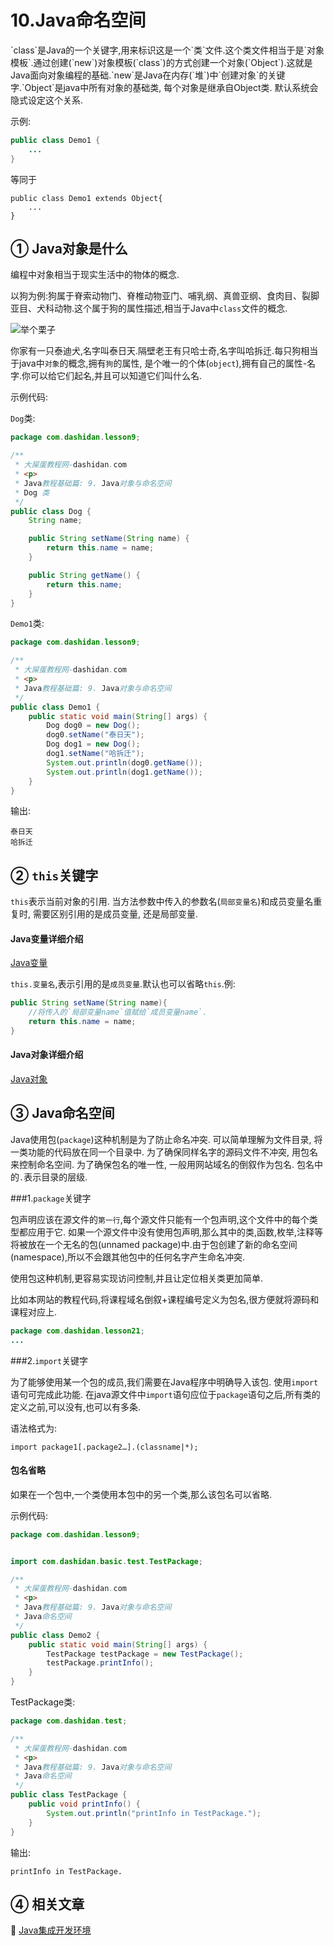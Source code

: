 10.Java命名空间
===

<div class="jumbotron">
<p>`class`是Java的一个关键字,用来标识这是一个`类`文件.这个类文件相当于是`对象模板`.通过创建(`new`)对象模板(`class`)的方式创建一个对象(`Object`).这就是Java面向对象编程的基础.`new`是Java在内存(`堆`)中`创建对象`的关键字.`Object`是java中所有对象的基础类, 每个对象是继承自Object类. 默认系统会隐式设定这个关系. </p>  
</div>

示例:
```java
public class Demo1 {
	...
}
```
等同于
```
public class Demo1 extends Object{
	...
}
```

① Java对象是什么
---

编程中对象相当于现实生活中的物体的概念.

以狗为例:狗属于脊索动物门、脊椎动物亚门、哺乳纲、真兽亚纲、食肉目、裂脚亚目、犬科动物.这个属于狗的属性描述,相当于Java中`class`文件的概念.

![举个栗子](http://localhost/img/common/example.jpg)

你家有一只泰迪犬,名字叫泰日天.隔壁老王有只哈士奇,名字叫哈拆迁.每只狗相当于java中`对象`的概念,拥有`狗`的属性, 是个唯一的个体(`object`),拥有自己的属性-名字.你可以给它们起名,并且可以知道它们叫什么名.

示例代码:

`Dog`类:
```java
package com.dashidan.lesson9;

/**
 * 大屎蛋教程网-dashidan.com
 * <p>
 * Java教程基础篇: 9. Java对象与命名空间
 * Dog 类
 */
public class Dog {
    String name;

    public String setName(String name) {
        return this.name = name;
    }

    public String getName() {
        return this.name;
    }
}

```
`Demo1`类:

```java
package com.dashidan.lesson9;

/**
 * 大屎蛋教程网-dashidan.com
 * <p>
 * Java教程基础篇: 9. Java对象与命名空间
 */
public class Demo1 {
    public static void main(String[] args) {
        Dog dog0 = new Dog();
        dog0.setName("泰日天");
        Dog dog1 = new Dog();
        dog1.setName("哈拆迁");
        System.out.println(dog0.getName());
        System.out.println(dog1.getName());
    }
}

```
输出:

	泰日天
	哈拆迁

② `this`关键字
---

`this`表示当前对象的引用. 当方法参数中传入的参数名(`局部变量名`)和成员变量名重复时, 需要区别引用的是成员变量, 还是局部变量.   

<div class="bs-callout bs-callout-success">
	<h4>Java变量详细介绍</h4>
	<p><a href="http://localhost/article/java/basic/Java变量.html">Java变量</a></p>
</div>

`this.变量名`,表示引用的是`成员变量`.默认也可以省略`this`.例:
```java
public String setName(String name){
	//将传入的`局部变量name`值赋给`成员变量name`.
	return this.name = name;	
}
```

<div class="bs-callout bs-callout-success">
	<h4>Java对象详细介绍</h4>
	<p><a href="http://localhost/article/java/basic/Java对象.html">Java对象</a></p>
</div>

③ Java命名空间
---

Java使用包(`package`)这种机制是为了防止命名冲突. 可以简单理解为文件目录, 将一类功能的代码放在同一个目录中. 为了确保同样名字的源码文件不冲突, 用包名来控制命名空间. 为了确保包名的唯一性, 一般用网站域名的倒叙作为包名. 包名中的`.`表示目录的层级.  

###1.`package`关键字

包声明应该在源文件的`第一行`,每个源文件只能有一个包声明,这个文件中的每个类型都应用于它. 如果一个源文件中没有使用包声明,那么其中的类,函数,枚举,注释等将被放在一个无名的包(unnamed package)中.由于包创建了新的命名空间(namespace),所以不会跟其他包中的任何名字产生命名冲突.

使用包这种机制,更容易实现访问控制,并且让定位相关类更加简单.

比如本网站的教程代码,将课程域名倒叙+课程编号定义为包名,很方便就将源码和课程对应上.

```java
package com.dashidan.lesson21;
...
```

###2.`import`关键字

为了能够使用某一个包的成员,我们需要在Java程序中明确导入该包. 使用`import`语句可完成此功能. 在java源文件中`import`语句应位于`package`语句之后,所有类的定义之前,可以没有,也可以有多条.

语法格式为:

	import package1[.package2…].(classname|*);
  
<div class="bs-callout bs-callout-success">
    <h4>包名省略</h4>
	<p>如果在一个包中,一个类使用本包中的另一个类,那么该包名可以省略.</p>
</div>

示例代码:
```java
package com.dashidan.lesson9;


import com.dashidan.basic.test.TestPackage;

/**
 * 大屎蛋教程网-dashidan.com
 * <p>
 * Java教程基础篇: 9. Java对象与命名空间
 * Java命名空间
 */
public class Demo2 {
    public static void main(String[] args) {
        TestPackage testPackage = new TestPackage();
        testPackage.printInfo();
    }
}

```
TestPackage类:

```java
package com.dashidan.test;

/**
 * 大屎蛋教程网-dashidan.com
 * <p>
 * Java教程基础篇: 9. Java对象与命名空间
 * Java命名空间
 */
public class TestPackage {
    public void printInfo() {
        System.out.println("printInfo in TestPackage.");
    }
}

```

输出:

	printInfo in TestPackage.

④ 相关文章
---
📖 [Java集成开发环境](http://localhost/article/java/basic/Java集成开发环境.html)   